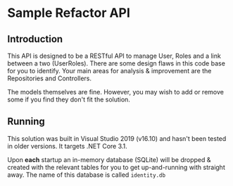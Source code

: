 # Sample Refactor API

## Introduction
This API is designed to be a RESTful API to manage User, Roles and a link between a two (UserRoles).
There are some design flaws in this code base for you to identify. Your main areas for analysis & improvement are the Repositories and Controllers.

The models themselves are fine. However, you may wish to add or remove some if you find they don't fit the solution.

## Running
This solution was built in Visual Studio 2019 (v16.10) and hasn't been tested in older versions. It targets .NET Core 3.1. 

Upon **each** startup an in-memory database (SQLite) will be dropped & created with the relevant tables for you to get up-and-running with straight away. The name of this database is called `identity.db`